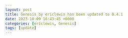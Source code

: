 ```yaml
---
layout: post
title: Genesis by ericlewis has been updated to 0.4.1
date: 2023-10-09 16:43:45 +0000
categories: [ericlewis, Genesis]
tags: [update]
---
```


